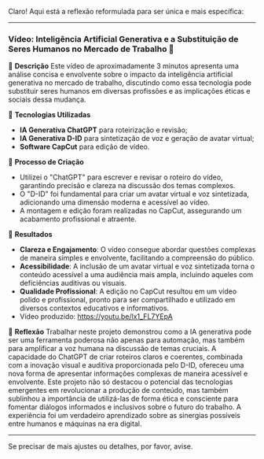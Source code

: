 Claro! Aqui está a reflexão reformulada para ser única e mais específica:

---

### Vídeo: Inteligência Artificial Generativa e a Substituição de Seres Humanos no Mercado de Trabalho 🎥

📒 **Descrição**
Este vídeo de aproximadamente 3 minutos apresenta uma análise concisa e envolvente sobre o impacto da inteligência artificial generativa no mercado de trabalho, discutindo como essa tecnologia pode substituir seres humanos em diversas profissões e as implicações éticas e sociais dessa mudança.

🤖 **Tecnologias Utilizadas**
- **IA Generativa ChatGPT** para roteirização e revisão;
- **IA Generativa D-ID** para sintetização de voz e geração de avatar virtual;
- **Software CapCut** para edição de vídeo.

🧐 **Processo de Criação**
- Utilizei o "ChatGPT" para escrever e revisar o roteiro do vídeo, garantindo precisão e clareza na discussão dos temas complexos.
- O "D-ID" foi fundamental para criar um avatar virtual e voz sintetizada, adicionando uma dimensão moderna e acessível ao vídeo.
- A montagem e edição foram realizadas no CapCut, assegurando um acabamento profissional e atraente.

🚀 **Resultados**
- **Clareza e Engajamento**: O vídeo consegue abordar questões complexas de maneira simples e envolvente, facilitando a compreensão do público.
- **Acessibilidade**: A inclusão de um avatar virtual e voz sintetizada torna o conteúdo acessível a uma audiência mais ampla, incluindo aqueles com deficiências auditivas ou visuais.
- **Qualidade Profissional**: A edição no CapCut resultou em um vídeo polido e profissional, pronto para ser compartilhado e utilizado em diversos contextos educativos e informativos.
- Vídeo produzido: https://youtu.be/lx1_FL7YEpA

💭 **Reflexão**
Trabalhar neste projeto demonstrou como a IA generativa pode ser uma ferramenta poderosa não apenas para automação, mas também para amplificar a voz humana na discussão de temas cruciais. A capacidade do ChatGPT de criar roteiros claros e coerentes, combinada com a inovação visual e auditiva proporcionada pelo D-ID, ofereceu uma nova forma de apresentar informações complexas de maneira acessível e envolvente. Este projeto não só destacou o potencial das tecnologias emergentes em revolucionar a produção de conteúdo, mas também sublinhou a importância de utilizá-las de forma ética e consciente para fomentar diálogos informados e inclusivos sobre o futuro do trabalho. A experiência foi um verdadeiro aprendizado sobre as sinergias possíveis entre humanos e máquinas na era digital.

---

Se precisar de mais ajustes ou detalhes, por favor, avise.
